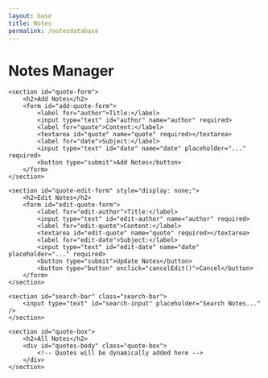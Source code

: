 ```yaml
---
layout: base
title: Notes
permalink: /notesdatabase
---
```


<style>
    /* General Styling for Forms */
    form {
        background: #fff;
        padding: 20px;
        border-radius: 12px;
        box-shadow: 0px 4px 8px rgba(66, 103, 121, 0.51);
        margin-bottom: 20px;
    }

    label {
        display: block;
        margin-bottom: 8px;
        font-weight: 600;
        color: #4a4a4a;
    }

    input[type="text"],
    textarea {
        width: 100%;
        padding: 12px;
        margin-bottom: 16px;
        border: 1px solid #ddd;
        border-radius: 8px;
        background: linear-gradient(45deg, #7a4cf7, #5c51e1);
        font-size: 16px;
        color: #fff; /* Adjust font color for readability */
        transition: all 0.3s ease;
    }

    input[type="text"]::placeholder,
    textarea::placeholder {
        color: rgba(255, 255, 255, 0.8); /* Lighter placeholder text */
    }

    input[type="text"]:focus,
    textarea:focus {
        border-color: #6a61b9;
        box-shadow: 0px 0px 8px rgba(92, 81, 225, 0.4);
        outline: none;
    }

    button {
        background: linear-gradient(45deg, #7a4cf7, #5c51e1);
        border: none;
        color: #fff;
        font-weight: bold;
        padding: 12px 16px;
        border-radius: 8px;
        cursor: pointer;
        transition: all 0.3s ease;
    }

    button:hover {
        background: linear-gradient(45deg, #5c51e1, #6a61b9);
    }

    /* Quote Box Styling */
    .quote-box {
        width: 100%;
        margin-top: 20px;
        display: flex;
        flex-wrap: wrap;
        justify-content: flex-start;
        gap: 15px;
    }

    .quote-card {
        width: 300px;
        background: #fff;
        border-radius: 12px;
        padding: 15px;
        box-shadow: 0px 4px 8px rgba(66, 103, 121, 0.51);
        transition: all 0.3s ease;
        cursor: pointer;
        overflow: hidden;
        text-align: left;
    }

    .quote-card:hover {
        box-shadow: 0px 4px 12px rgba(92, 81, 225, 0.6);
    }

    .quote-card h3 {
        margin: 0;
        font-size: 18px;
        color: #4a4a4a;
        font-weight: 600;
    }

    .quote-card p {
        display: none;
        font-size: 16px;
        color: #4a4a4a;
        margin-top: 10px;
    }

    .quote-card span {
        display: block;
        font-size: 14px;
        color: #888;
        margin-top: 10px;
    }

    .quote-card.active p {
        display: block;
    }

    /* Edit and Delete buttons for each quote */
    .quote-card .actions {
        margin-top: 15px;
        text-align: right;
    }

    .quote-card .actions button {
        background: #7a4cf7;
        border: none;
        color: #fff;
        padding: 8px 12px;
        border-radius: 6px;
        cursor: pointer;
        transition: all 0.3s ease;
    }

    .quote-card .actions button:hover {
        background: #5c51e1;
    }

    /* Responsive Design */
    @media (max-width: 768px) {
        .quote-card {
            width: 100%;
        }
    }

    /* Search Bar Styling */
    .search-bar {
        margin-bottom: 20px;
        display: flex;
        justify-content: center;
    }

    .search-bar input {
        width: 60%;
        padding: 10px;
        border-radius: 8px;
        border: 1px solid #ddd;
        font-size: 16px;
    }
    /* Pinned notes styling */
    .quote-card.pinned {
        background-color: #f5f1ff; /* Lighter background for pinned notes */
        border: 2px solid #7a4cf7; /* Border to indicate pinned status */
    }

</style>

<h1>Notes Manager</h1>

<main>


    <section id="quote-form">
        <h2>Add Notes</h2>
        <form id="add-quote-form">
            <label for="author">Title:</label>
            <input type="text" id="author" name="author" required>
            <label for="quote">Content:</label>
            <textarea id="quote" name="quote" required></textarea>
            <label for="date">Subject:</label>
            <input type="text" id="date" name="date" placeholder="..." required>
            <button type="submit">Add Notes</button>
        </form>
    </section>

    <section id="quote-edit-form" style="display: none;">
        <h2>Edit Notes</h2>
        <form id="edit-quote-form">
            <label for="edit-author">Title:</label>
            <input type="text" id="edit-author" name="author" required>
            <label for="edit-quote">Content:</label>
            <textarea id="edit-quote" name="quote" required></textarea>
            <label for="edit-date">Subject:</label>
            <input type="text" id="edit-date" name="date" placeholder="..." required>
            <button type="submit">Update Notes</button>
            <button type="button" onclick="cancelEdit()">Cancel</button>
        </form>
    </section>

    <section id="search-bar" class="search-bar">
        <input type="text" id="search-input" placeholder="Search Notes..." />
    </section>

    <section id="quote-box">
        <h2>All Notes</h2>
        <div id="quotes-body" class="quote-box">
            <!-- Quotes will be dynamically added here -->
        </div>
    </section>
</main>

<script type ="module">
    import { pythonURI, fetchOptions } from "{{site.baseurl}}/assets/js/api/config.js";

    const API_URL = 'https://studybuddy.stu.nighthawkcodingsociety.com/api/userquotes';

    // Fetch and display quotes
    document.addEventListener('DOMContentLoaded', init);
    async function fetchQuotes() {
        const response = await fetch(API_URL);
        const quotes = await response.json();
        const quotesBody = document.getElementById('quotes-body');
        quotesBody.innerHTML = '';
        quotes.forEach((quote) => {
            const card = document.createElement('div');
            card.classList.add('quote-card');
            card.innerHTML = `
                <h3>${quote.author}</h3>
                <p>${quote.quote}</p>
                <span>${quote.date}</span>
                <div class="actions">
                    <button class="pin-button" data-id="${quote.id}">Pin</button>
                    <button class="copy-button" data-quote="${quote.quote}">Copy</button>
                    <button class="edit-button" data-id="${quote.id}" data-author="${quote.author}" data-quote="${quote.quote}" data-date="${quote.date}">Edit</button>
                    <button class="delete-button" data-id="${quote.id}">Delete</button>
                </div>
            `;
            card.addEventListener('click', () => {
                card.classList.toggle('active');
            });
            quotesBody.appendChild(card);
        });

        // Add event listeners after quotes are displayed
        const editButtons = document.querySelectorAll('.edit-button');
        editButtons.forEach(button => {
            button.addEventListener('click', (e) => {
                const { id, author, quote, date } = e.target.dataset;
                editQuote(id, author, quote, date);
            });
        });
        const deleteButtons = document.querySelectorAll('.delete-button');
        deleteButtons.forEach(button => {
            button.addEventListener('click', (e) => {
                const id = e.target.dataset.id;
                deleteQuote(id);
            });
        });
        const copyButtons = document.querySelectorAll('.copy-button');
        copyButtons.forEach(button => {
            button.addEventListener('click', (e) => {
                const quoteContent = e.target.dataset.quote;
                navigator.clipboard.writeText(quoteContent);
                alert('Notes copied to clipboard!');
            });
        });
        const pinButtons = document.querySelectorAll('.pin-button');
        pinButtons.forEach(button => {
            button.addEventListener('click', (e) => {
                const id = e.target.dataset.id;
                togglePin(id); // Call togglePin to toggle the pinned state
            });
        });
    }

    // Add a new quote
    async function addQuote(event) {
        event.preventDefault();
        const author = document.getElementById('author').value;
        const quote = document.getElementById('quote').value;
        const date = document.getElementById('date').value;
        const response = await fetch(API_URL, {
            method: 'POST',
            headers: {
                'Content-Type': 'application/json',
            },
            body: JSON.stringify({ author, quote, date }),
        });
        if (response.ok) {
            alert('Notes added successfully!');
            fetchQuotes();
            document.getElementById('add-quote-form').reset();
        } else {
            alert('Failed to add notes.');
        }
    }

    // Function to handle deleting a quote
    async function deleteQuote(id) {
        const response = await fetch(`${API_URL}/${id}`, {
            method: 'DELETE',
        });
        if (response.ok) {
            alert('Notes deleted successfully!');
            fetchQuotes();
        } else {
            alert('Failed to delete notes.');
        }
    }

    // Function to handle editing a quote
    function editQuote(id, currentAuthor, currentQuote, currentDate) {
        document.getElementById('quote-edit-form').style.display = 'block';
        document.getElementById('quote-form').style.display = 'none'; // Hide the Add form

        document.getElementById('edit-author').placeholder = currentAuthor;
        document.getElementById('edit-quote').placeholder = currentQuote;
        document.getElementById('edit-date').placeholder = currentDate;

        document.getElementById('edit-author').value = "";
        document.getElementById('edit-quote').value = "";
        document.getElementById('edit-date').value = "";

        const form = document.getElementById('edit-quote-form');
        form.onsubmit = async function(event) {
            event.preventDefault();
            const author = document.getElementById('edit-author').value || currentAuthor;
            const quote = document.getElementById('edit-quote').value || currentQuote;
            const date = document.getElementById('edit-date').value || currentDate;

            const response = await fetch(`${API_URL}/${id}`, {
                method: 'PUT',
                headers: {
                    'Content-Type': 'application/json',
                },
                body: JSON.stringify({ author, quote, date }),
            });

            if (response.ok) {
                alert('Notes updated successfully!');
                fetchQuotes();
                cancelEdit();
            } else {
                alert('Failed to update notes.');
            }
        };
    }

    window.cancelEdit = function cancelEdit() {
        const editForm = document.getElementById('quote-edit-form');
        const addForm = document.getElementById('quote-form');

        if (editForm && addForm) {
            editForm.style.display = 'none';
            addForm.style.display = 'block';
        }

        const editQuoteForm = document.getElementById('edit-quote-form');
        if (editQuoteForm) {
            editQuoteForm.reset();
        }
    };
    // Function to toggle the pinned status of a quote
    function togglePin(id) {
        const quoteCard = document.querySelector(`[data-id="${id}"]`).closest('.quote-card');
        quoteCard.classList.toggle('pinned');
        // You can add logic here to save the pinned state to a database or localStorage if needed
    }


    // Search functionality
    document.getElementById('search-input').addEventListener('input', function() {
        const searchQuery = this.value.toLowerCase();
        const allQuotes = document.querySelectorAll('.quote-card');
        allQuotes.forEach(quote => {
            const title = quote.querySelector('h3').textContent.toLowerCase();
            const content = quote.querySelector('p').textContent.toLowerCase();
            if (title.includes(searchQuery) || content.includes(searchQuery)) {
                quote.style.display = '';
            } else {
                quote.style.display = 'none';
            }
        });
    });

    function init() {
        document.getElementById('add-quote-form').addEventListener('submit', addQuote);
        fetchQuotes();
    }

    document.addEventListener('DOMContentLoaded', init);
</script>
